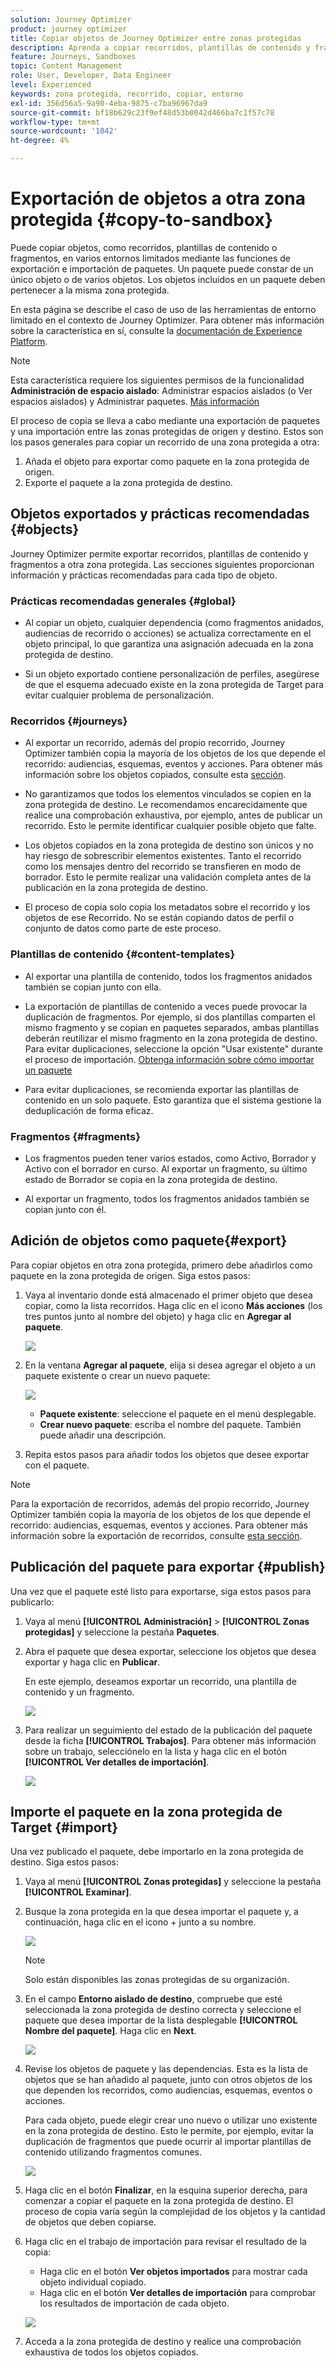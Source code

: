 ```yaml
---
solution: Journey Optimizer
product: journey optimizer
title: Copiar objetos de Journey Optimizer entre zonas protegidas
description: Aprenda a copiar recorridos, plantillas de contenido y fragmentos entre entornos limitados.
feature: Journeys, Sandboxes
topic: Content Management
role: User, Developer, Data Engineer
level: Experienced
keywords: zona protegida, recorrido, copiar, entorno
exl-id: 356d56a5-9a90-4eba-9875-c7ba96967da9
source-git-commit: bf18b629c23f9ef48d53b0042d466ba7c1f57c78
workflow-type: tm+mt
source-wordcount: '1042'
ht-degree: 4%

---
```


# Exportación de objetos a otra zona protegida {#copy-to-sandbox}

Puede copiar objetos, como recorridos, plantillas de contenido o fragmentos, en varios entornos limitados mediante las funciones de exportación e importación de paquetes. Un paquete puede constar de un único objeto o de varios objetos. Los objetos incluidos en un paquete deben pertenecer a la misma zona protegida.

En esta página se describe el caso de uso de las herramientas de entorno limitado en el contexto de Journey Optimizer. Para obtener más información sobre la característica en sí, consulte la [documentación de Experience Platform](https://experienceleague.adobe.com/docs/experience-platform/sandbox/ui/sandbox-tooling.html).

>[!NOTE]
>
>Esta característica requiere los siguientes permisos de la funcionalidad **Administración de espacio aislado**: Administrar espacios aislados (o Ver espacios aislados) y Administrar paquetes. [Más información](../administration/ootb-permissions.md)

El proceso de copia se lleva a cabo mediante una exportación de paquetes y una importación entre las zonas protegidas de origen y destino. Estos son los pasos generales para copiar un recorrido de una zona protegida a otra:

1. Añada el objeto para exportar como paquete en la zona protegida de origen.
1. Exporte el paquete a la zona protegida de destino.

## Objetos exportados y prácticas recomendadas {#objects}

Journey Optimizer permite exportar recorridos, plantillas de contenido y fragmentos a otra zona protegida. Las secciones siguientes proporcionan información y prácticas recomendadas para cada tipo de objeto.

### Prácticas recomendadas generales {#global}

* Al copiar un objeto, cualquier dependencia (como fragmentos anidados, audiencias de recorrido o acciones) se actualiza correctamente en el objeto principal, lo que garantiza una asignación adecuada en la zona protegida de destino.

* Si un objeto exportado contiene personalización de perfiles, asegúrese de que el esquema adecuado existe en la zona protegida de Target para evitar cualquier problema de personalización.

### Recorridos {#journeys}

* Al exportar un recorrido, además del propio recorrido, Journey Optimizer también copia la mayoría de los objetos de los que depende el recorrido: audiencias, esquemas, eventos y acciones. Para obtener más información sobre los objetos copiados, consulte esta [sección](https://experienceleague.adobe.com/docs/experience-platform/sandbox/ui/sandbox-tooling.html#abobe-journey-optimizer-objects).

* No garantizamos que todos los elementos vinculados se copien en la zona protegida de destino. Le recomendamos encarecidamente que realice una comprobación exhaustiva, por ejemplo, antes de publicar un recorrido. Esto le permite identificar cualquier posible objeto que falte.

* Los objetos copiados en la zona protegida de destino son únicos y no hay riesgo de sobrescribir elementos existentes. Tanto el recorrido como los mensajes dentro del recorrido se transfieren en modo de borrador. Esto le permite realizar una validación completa antes de la publicación en la zona protegida de destino.

* El proceso de copia solo copia los metadatos sobre el recorrido y los objetos de ese Recorrido. No se están copiando datos de perfil o conjunto de datos como parte de este proceso.

### Plantillas de contenido {#content-templates}

* Al exportar una plantilla de contenido, todos los fragmentos anidados también se copian junto con ella.

* La exportación de plantillas de contenido a veces puede provocar la duplicación de fragmentos. Por ejemplo, si dos plantillas comparten el mismo fragmento y se copian en paquetes separados, ambas plantillas deberán reutilizar el mismo fragmento en la zona protegida de destino. Para evitar duplicaciones, seleccione la opción &quot;Usar existente&quot; durante el proceso de importación. [Obtenga información sobre cómo importar un paquete](#import)

* Para evitar duplicaciones, se recomienda exportar las plantillas de contenido en un solo paquete. Esto garantiza que el sistema gestione la deduplicación de forma eficaz.

### Fragmentos {#fragments}

* Los fragmentos pueden tener varios estados, como Activo, Borrador y Activo con el borrador en curso. Al exportar un fragmento, su último estado de Borrador se copia en la zona protegida de destino.

* Al exportar un fragmento, todos los fragmentos anidados también se copian junto con él.

## Adición de objetos como paquete{#export}

Para copiar objetos en otra zona protegida, primero debe añadirlos como paquete en la zona protegida de origen. Siga estos pasos:

1. Vaya al inventario donde está almacenado el primer objeto que desea copiar, como la lista recorridos. Haga clic en el icono **Más acciones** (los tres puntos junto al nombre del objeto) y haga clic en **Agregar al paquete**.

   ![](assets/journey-sandbox1.png)

1. En la ventana **Agregar al paquete**, elija si desea agregar el objeto a un paquete existente o crear un nuevo paquete:

   ![](assets/journey-sandbox2.png)

   * **Paquete existente**: seleccione el paquete en el menú desplegable.
   * **Crear nuevo paquete**: escriba el nombre del paquete. También puede añadir una descripción.

1. Repita estos pasos para añadir todos los objetos que desee exportar con el paquete.

>[!NOTE]
>
>Para la exportación de recorridos, además del propio recorrido, Journey Optimizer también copia la mayoría de los objetos de los que depende el recorrido: audiencias, esquemas, eventos y acciones. Para obtener más información sobre la exportación de recorridos, consulte [esta sección](../building-journeys/copy-to-sandbox.md).

## Publicación del paquete para exportar {#publish}

Una vez que el paquete esté listo para exportarse, siga estos pasos para publicarlo:

1. Vaya al menú **[!UICONTROL Administración]** > **[!UICONTROL Zonas protegidas]** y seleccione la pestaña **Paquetes**.

1. Abra el paquete que desea exportar, seleccione los objetos que desea exportar y haga clic en **Publicar**.

   En este ejemplo, deseamos exportar un recorrido, una plantilla de contenido y un fragmento.

   ![](assets/journey-sandbox4.png)

1. Para realizar un seguimiento del estado de la publicación del paquete desde la ficha **[!UICONTROL Trabajos]**. Para obtener más información sobre un trabajo, selecciónelo en la lista y haga clic en el botón **[!UICONTROL Ver detalles de importación]**.

   ![](assets/journey-sandbox9.png)

## Importe el paquete en la zona protegida de Target {#import}

Una vez publicado el paquete, debe importarlo en la zona protegida de destino. Siga estos pasos:

1. Vaya al menú **[!UICONTROL Zonas protegidas]** y seleccione la pestaña **[!UICONTROL Examinar]**.

1. Busque la zona protegida en la que desea importar el paquete y, a continuación, haga clic en el icono + junto a su nombre.

   ![](assets/journey-sandbox5.png)

   >[!NOTE]
   >
   >Solo están disponibles las zonas protegidas de su organización.

1. En el campo **Entorno aislado de destino**, compruebe que esté seleccionada la zona protegida de destino correcta y seleccione el paquete que desea importar de la lista desplegable **[!UICONTROL Nombre del paquete]**. Haga clic en **Next**.

   ![](assets/journey-sandbox6.png)

1. Revise los objetos de paquete y las dependencias. Esta es la lista de objetos que se han añadido al paquete, junto con otros objetos de los que dependen los recorridos, como audiencias, esquemas, eventos o acciones.

   Para cada objeto, puede elegir crear uno nuevo o utilizar uno existente en la zona protegida de destino. Esto le permite, por ejemplo, evitar la duplicación de fragmentos que puede ocurrir al importar plantillas de contenido utilizando fragmentos comunes.

   ![](assets/journey-sandbox7.png)

1. Haga clic en el botón **Finalizar**, en la esquina superior derecha, para comenzar a copiar el paquete en la zona protegida de destino. El proceso de copia varía según la complejidad de los objetos y la cantidad de objetos que deben copiarse.

1. Haga clic en el trabajo de importación para revisar el resultado de la copia:

   * Haga clic en el botón **Ver objetos importados** para mostrar cada objeto individual copiado.
   * Haga clic en el botón **Ver detalles de importación** para comprobar los resultados de importación de cada objeto.

   ![](assets/journey-sandbox8.png)

1. Acceda a la zona protegida de destino y realice una comprobación exhaustiva de todos los objetos copiados.
